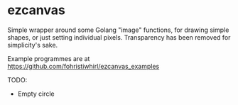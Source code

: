 # ezcanvas
Simple wrapper around some Golang "image" functions, for drawing simple shapes, or just setting individual pixels. Transparency has been removed for simplicity's sake.

Example programmes are at https://github.com/fohristiwhirl/ezcanvas_examples

TODO:

* Empty circle

